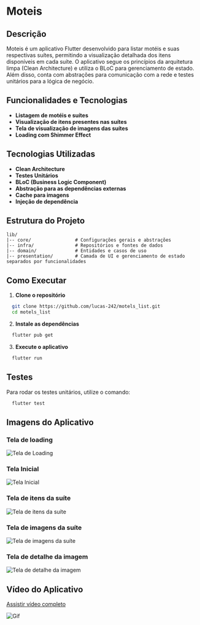 # Moteis

## Descrição
Moteis é um aplicativo Flutter desenvolvido para listar motéis e suas respectivas suítes, permitindo a visualização detalhada dos itens disponíveis em cada suíte. O aplicativo segue os princípios da arquitetura limpa (Clean Architecture) e utiliza o BLoC para gerenciamento de estado. Além disso, conta com abstrações para comunicação com a rede e testes unitários para a lógica de negócio.

## Funcionalidades e Tecnologias
- **Listagem de motéis e suítes**
- **Visualização de itens presentes nas suítes**
- **Tela de visualização de imagens das suítes**
- **Loading com Shimmer Effect**

## Tecnologias Utilizadas
- **Clean Architecture**
- **Testes Unitários**
- **BLoC (Business Logic Component)**
- **Abstração para as dependências externas**
- **Cache para imagens**
- **Injeção de dependência**

## Estrutura do Projeto
```
lib/
|-- core/                # Configurações gerais e abstrações
|-- infra/               # Repositórios e fontes de dados
|-- domain/              # Entidades e casos de uso
|-- presentation/        # Camada de UI e gerenciamento de estado separados por funcionalidades
```

## Como Executar
1. **Clone o repositório**
```sh
  git clone https://github.com/lucas-242/motels_list.git
  cd motels_list
```
2. **Instale as dependências**
```sh
  flutter pub get
```
3. **Execute o aplicativo**
```sh
  flutter run
```

## Testes
Para rodar os testes unitários, utilize o comando:
```sh
  flutter test
```

## Imagens do Aplicativo

### Tela de loading
![Tela de Loading](assets/images/loading.jpg)

### Tela Inicial
![Tela Inicial](assets/images/lista.jpg)

### Tela de itens da suíte
![Tela de itens da suíte](assets/images/itens_suite.jpg)

### Tela de imagens da suíte
![Tela de imagens da suíte](assets/images/imagens_suite.jpg)

### Tela de detalhe da imagem
![Tela de detalhe da imagem](assets/images/imagem_detalhes.jpg)


## Vídeo do Aplicativo
[Assistir vídeo completo](assets/images/app_video.mp4)

![Gif](assets/images/app_video.GIF)